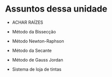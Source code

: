 # Assuntos dessa unidade

- ACHAR RAÍZES
 - Método da Bissecção
 - Método Newton-Raphson
 - Método da Secante

- Método de Gauss Jordan
- Sistema de loja de tintas